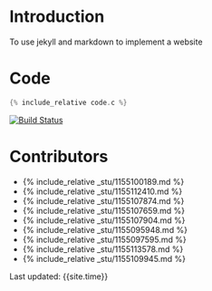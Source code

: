 # Introduction
To use jekyll and markdown to implement a website
# Code
```c
{% include_relative code.c %}
```
[![Build Status](https://travis-ci.org/csci3250-2019/project-team-j.svg?branch=master)](https://travis-ci.org/csci3250-2019/project-team-j)
# Contributors
- {% include_relative _stu/1155100189.md %}
- {% include_relative _stu/1155112410.md %}
- {% include_relative _stu/1155107874.md %}
- {% include_relative _stu/1155107659.md %}
- {% include_relative _stu/1155107904.md %}
- {% include_relative _stu/1155095948.md %}
- {% include_relative _stu/1155097595.md %}
- {% include_relative _stu/1155113578.md %}
- {% include_relative _stu/1155109945.md %}

Last updated: {{site.time}}
